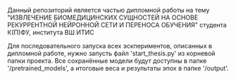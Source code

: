 Данный репозиторий является частью дипломной работы на тему "ИЗВЛЕЧЕНИЕ БИОМЕДИЦИНСКИХ СУЩНОСТЕЙ НА ОСНОВЕ РЕКУРРЕНТНОЙ НЕЙРОННОЙ СЕТИ И ПЕРЕНОСА ОБУЧЕНИЯ" студента К(П)ФУ, института ВШ ИТИС

Для последовательного запуска всех эскпериментов, описанных в дипломной работе, нужно запусть файл 'start_thesis.py' из корневой папки проекта. Все сохранённые модели будут доступны в папке '/pretrained_models', а итоговые веса и результаты эпох в папке '/output'.
